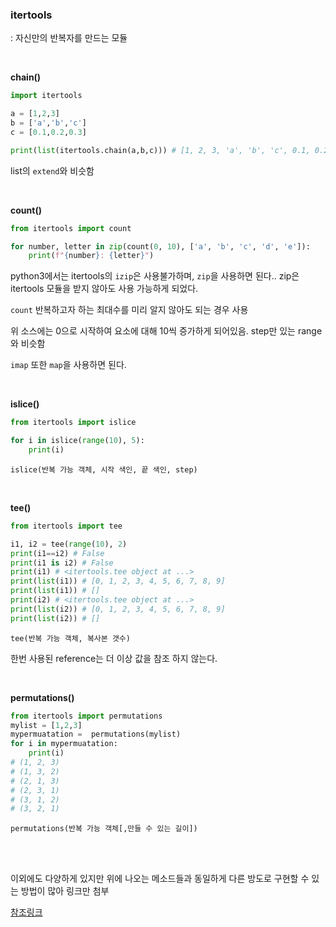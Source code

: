 ### itertools

 : 자신만의 반복자를 만드는 모듈

<br>

**chain()**

```python
import itertools

a = [1,2,3]
b = ['a','b','c']
c = [0.1,0.2,0.3]

print(list(itertools.chain(a,b,c))) # [1, 2, 3, 'a', 'b', 'c', 0.1, 0.2, 0.3]
```

list의 `extend`와 비슷함

<br>

**count()**

```python
from itertools import count

for number, letter in zip(count(0, 10), ['a', 'b', 'c', 'd', 'e']):
    print(f"{number}: {letter}")
```

python3에서는 itertools의 `izip`은 사용불가하며, `zip`을 사용하면 된다.. zip은 itertools 모듈을 받지 않아도 사용 가능하게 되었다.<br>

`count` 반복하고자 하는 최대수를 미리 알지 않아도 되는 경우 사용<br>

위 소스에는 0으로 시작하여 요소에 대해 10씩 증가하게 되어있음. step만 있는 range와 비슷함<br>

`imap` 또한 `map`을 사용하면 된다.

<br>

**islice()**

```python
from itertools import islice

for i in islice(range(10), 5):
    print(i)
```

`islice(반복 가능 객체, 시작 색인, 끝 색인, step)`

<br>

**tee()**

```python
from itertools import tee

i1, i2 = tee(range(10), 2)
print(i1==i2) # False
print(i1 is i2) # False
print(i1) # <itertools.tee object at ...>
print(list(i1)) # [0, 1, 2, 3, 4, 5, 6, 7, 8, 9]
print(list(i1)) # []
print(i2) # <itertools.tee object at ...>
print(list(i2)) # [0, 1, 2, 3, 4, 5, 6, 7, 8, 9]
print(list(i2)) # []
```

`tee(반복 가능 객체, 복사본 갯수)`<br>

한번 사용된 reference는 더 이상 값을 참조 하지 않는다.

<br>

**permutations()**

```python
from itertools import permutations
mylist = [1,2,3]
mypermuatation =  permutations(mylist)
for i in mypermuatation:
    print(i)
# (1, 2, 3)
# (1, 3, 2)
# (2, 1, 3)
# (2, 3, 1)
# (3, 1, 2)
# (3, 2, 1)
```

`permutations(반복 가능 객체[,만들 수 있는 길이])`

<br>

<br>

이외에도 다양하게 있지만 위에 나오는 메소드들과 동일하게 다른 방도로 구현할 수 있는 방법이 많아 링크만 첨부

[참조링크](https://hamait.tistory.com/803)